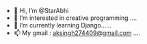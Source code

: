 - 👋 Hi, I’m @StarAbhi 
- 👀 I’m interested in creative programming ....
- 🌱 I’m currently learning Django......
- 📫 My gmail : aksingh274409@gmail.com ....

<!---
StarAbhi/StarAbhi is a ✨ special ✨ repository because its `README.md` (this file) appears on your GitHub profile.
You can click the Preview link to take a look at your changes.
--->
